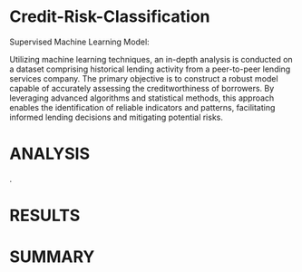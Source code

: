 # Credit-Risk-Classification
Supervised Machine Learning Model:

Utilizing machine learning techniques, an in-depth analysis is conducted on a dataset comprising historical lending activity from a peer-to-peer lending services company. The primary objective is to construct a robust model capable of accurately assessing the creditworthiness of borrowers. By leveraging advanced algorithms and statistical methods, this approach enables the identification of reliable indicators and patterns, facilitating informed lending decisions and mitigating potential risks.

# ANALYSIS
.
# RESULTS
# SUMMARY
